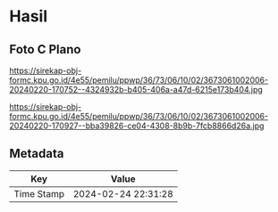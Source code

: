 # Hasil

## Foto C Plano

https://sirekap-obj-formc.kpu.go.id/4e55/pemilu/ppwp/36/73/06/10/02/3673061002006-20240220-170752--4324932b-b405-406a-a47d-6215e173b404.jpg

https://sirekap-obj-formc.kpu.go.id/4e55/pemilu/ppwp/36/73/06/10/02/3673061002006-20240220-170927--bba39826-ce04-4308-8b9b-7fcb8866d26a.jpg


## Metadata

| Key        | Value               |
| ---------- | ------------------- |
| Time Stamp | 2024-02-24 22:31:28 |



